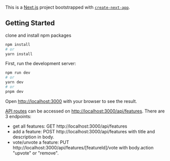 This is a [Next.js](https://nextjs.org/) project bootstrapped with [`create-next-app`](https://github.com/vercel/next.js/tree/canary/packages/create-next-app).

## Getting Started

clone and install npm packages

```bash
npm install
# or
yarn install
```

First, run the development server:

```bash
npm run dev
# or
yarn dev
# or
pnpm dev
```

Open [http://localhost:3000](http://localhost:3000) with your browser to see the result.

[API routes](https://nextjs.org/docs/api-routes/introduction) can be accessed on [http://localhost:3000/api/features](http://localhost:3000/api/features).
There are 3 endpoints:

- get all features: GET http://localhost:3000/api/features
- add a feature: POST http://localhost:3000/api/features with title and description in body.
- vote/unvote a feature: PUT http://localhost:3000/api/features/[featureId]/vote with body.action "upvote" or "remove".
